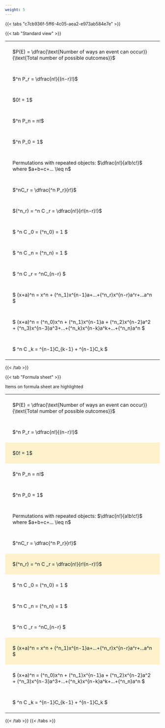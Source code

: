 ```yaml
---
weight: 5
---
```


{{< tabs "c7cb936f-5ff6-4c05-aea2-e973ab584e7e" >}}

{{< tab "Standard view" >}}

<style type="text/css">
#T_a709a th.col_heading {
  text-align: left;
  font-size: 1em;
}
#T_a709a td {
  text-align: left;
  font-size: 1em;
  padding: 1.5em;
}
</style>
<table id="T_a709a">
  <thead>
  </thead>
  <tbody>
    <tr>
      <td id="T_a709a_row0_col0" class="data row0 col0" >$P(E) = \dfrac{\text{Number of ways an event can occur}}{\text{Total number of possible outcomes}}$</td>
    </tr>
    <tr>
      <td id="T_a709a_row1_col0" class="data row1 col0" >$^n P_r = \dfrac{n!}{(n-r)!}$</td>
    </tr>
    <tr>
      <td id="T_a709a_row2_col0" class="data row2 col0" >$0! = 1$</td>
    </tr>
    <tr>
      <td id="T_a709a_row3_col0" class="data row3 col0" >$^n P_n = n!$</td>
    </tr>
    <tr>
      <td id="T_a709a_row4_col0" class="data row4 col0" >$^n P_0 = 1$</td>
    </tr>
    <tr>
      <td id="T_a709a_row5_col0" class="data row5 col0" >Permutations with repeated objects: $\dfrac{n!}{a!b!c!}$ where $a+b+c+... \leq n$</td>
    </tr>
    <tr>
      <td id="T_a709a_row6_col0" class="data row6 col0" >$^nC_r = \dfrac{^n P_r}{r!}$</td>
    </tr>
    <tr>
      <td id="T_a709a_row7_col0" class="data row7 col0" >$(^n_r) = ^n C _r = \dfrac{n!}{r!(n-r)!}$</td>
    </tr>
    <tr>
      <td id="T_a709a_row8_col0" class="data row8 col0" >$ ^n C _0 = (^n_0) = 1 $</td>
    </tr>
    <tr>
      <td id="T_a709a_row9_col0" class="data row9 col0" >$ ^n C _n = (^n_n) = 1 $</td>
    </tr>
    <tr>
      <td id="T_a709a_row10_col0" class="data row10 col0" >$ ^n C _r = ^nC_{n-r} $</td>
    </tr>
    <tr>
      <td id="T_a709a_row11_col0" class="data row11 col0" >$ (x+a)^n = x^n + (^n_1)x^{n-1}a+...+(^n_r)x^{n-r}a^r+...a^n    $</td>
    </tr>
    <tr>
      <td id="T_a709a_row12_col0" class="data row12 col0" >$ (x+a)^n = (^n_0)x^n + (^n_1)x^{n-1}a + (^n_2)x^{n-2}a^2 + (^n_3)x^{n-3}a^3+...+(^n_k)x^{n-k}a^k+...+(^n_n)a^n $</td>
    </tr>
    <tr>
      <td id="T_a709a_row13_col0" class="data row13 col0" >$ ^n C _k = ^{n-1}C_{k-1} + ^{n-1}C_k $</td>
    </tr>
  </tbody>
</table>
{{< /tab >}}

{{< tab "Formula sheet" >}}

Items on formula sheet are highlighted 
<br>
<style type="text/css">
#T_8cb8e th.col_heading {
  text-align: left;
  font-size: 1em;
}
#T_8cb8e td {
  text-align: left;
  font-size: 1em;
  padding: 1.5em;
}
#T_8cb8e_row0_col0, #T_8cb8e_row1_col0, #T_8cb8e_row3_col0, #T_8cb8e_row4_col0, #T_8cb8e_row5_col0, #T_8cb8e_row6_col0, #T_8cb8e_row8_col0, #T_8cb8e_row9_col0, #T_8cb8e_row10_col0, #T_8cb8e_row12_col0, #T_8cb8e_row13_col0 {
  background-color: rgba(0,0,0,0);
}
#T_8cb8e_row2_col0, #T_8cb8e_row7_col0, #T_8cb8e_row11_col0 {
  background-color: rgba(255,194,10, 0.2);
}
</style>
<table id="T_8cb8e">
  <thead>
  </thead>
  <tbody>
    <tr>
      <td id="T_8cb8e_row0_col0" class="data row0 col0" >$P(E) = \dfrac{\text{Number of ways an event can occur}}{\text{Total number of possible outcomes}}$</td>
    </tr>
    <tr>
      <td id="T_8cb8e_row1_col0" class="data row1 col0" >$^n P_r = \dfrac{n!}{(n-r)!}$</td>
    </tr>
    <tr>
      <td id="T_8cb8e_row2_col0" class="data row2 col0" >$0! = 1$</td>
    </tr>
    <tr>
      <td id="T_8cb8e_row3_col0" class="data row3 col0" >$^n P_n = n!$</td>
    </tr>
    <tr>
      <td id="T_8cb8e_row4_col0" class="data row4 col0" >$^n P_0 = 1$</td>
    </tr>
    <tr>
      <td id="T_8cb8e_row5_col0" class="data row5 col0" >Permutations with repeated objects: $\dfrac{n!}{a!b!c!}$ where $a+b+c+... \leq n$</td>
    </tr>
    <tr>
      <td id="T_8cb8e_row6_col0" class="data row6 col0" >$^nC_r = \dfrac{^n P_r}{r!}$</td>
    </tr>
    <tr>
      <td id="T_8cb8e_row7_col0" class="data row7 col0" >$(^n_r) = ^n C _r = \dfrac{n!}{r!(n-r)!}$</td>
    </tr>
    <tr>
      <td id="T_8cb8e_row8_col0" class="data row8 col0" >$ ^n C _0 = (^n_0) = 1 $</td>
    </tr>
    <tr>
      <td id="T_8cb8e_row9_col0" class="data row9 col0" >$ ^n C _n = (^n_n) = 1 $</td>
    </tr>
    <tr>
      <td id="T_8cb8e_row10_col0" class="data row10 col0" >$ ^n C _r = ^nC_{n-r} $</td>
    </tr>
    <tr>
      <td id="T_8cb8e_row11_col0" class="data row11 col0" >$ (x+a)^n = x^n + (^n_1)x^{n-1}a+...+(^n_r)x^{n-r}a^r+...a^n    $</td>
    </tr>
    <tr>
      <td id="T_8cb8e_row12_col0" class="data row12 col0" >$ (x+a)^n = (^n_0)x^n + (^n_1)x^{n-1}a + (^n_2)x^{n-2}a^2 + (^n_3)x^{n-3}a^3+...+(^n_k)x^{n-k}a^k+...+(^n_n)a^n $</td>
    </tr>
    <tr>
      <td id="T_8cb8e_row13_col0" class="data row13 col0" >$ ^n C _k = ^{n-1}C_{k-1} + ^{n-1}C_k $</td>
    </tr>
  </tbody>
</table>
{{< /tab >}}
{{< /tabs >}}